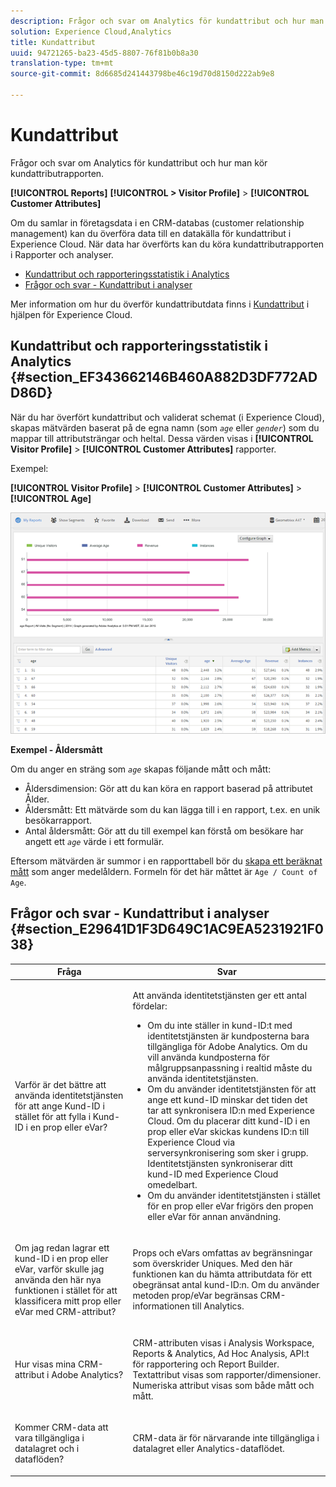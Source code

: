 ```yaml
---
description: Frågor och svar om Analytics för kundattribut och hur man kör kundattributrapporten.
solution: Experience Cloud,Analytics
title: Kundattribut
uuid: 94721265-ba23-45d5-8807-76f81b0b8a30
translation-type: tm+mt
source-git-commit: 8d6685d241443798be46c19d70d8150d222ab9e8

---
```



# Kundattribut

Frågor och svar om Analytics för kundattribut och hur man kör kundattributrapporten.

**[!UICONTROL Reports]** **[!UICONTROL > Visitor Profile]** > **[!UICONTROL Customer Attributes]**

Om du samlar in företagsdata i en CRM-databas (customer relationship management) kan du överföra data till en datakälla för kundattribut i Experience Cloud. När data har överförts kan du köra kundattributrapporten i Rapporter och analyser.

* [Kundattribut och rapporteringsstatistik i Analytics](/help/components/c-variables/dimensionslist/reports-customer-attributes.md#section_EF343662146B460A882D3DF772ADD86D)
* [Frågor och svar - Kundattribut i analyser](/help/components/c-variables/dimensionslist/reports-customer-attributes.md#section_E29641D1F3D649C1AC9EA5231921F038)

Mer information om hur du överför kundattributdata finns i [Kundattribut](https://docs.adobe.com/content/help/en/core-services/interface/customer-attributes/attributes.html) i hjälpen för Experience Cloud.

## Kundattribut och rapporteringsstatistik i Analytics {#section_EF343662146B460A882D3DF772ADD86D}

När du har överfört kundattribut och validerat schemat (i Experience Cloud), skapas mätvärden baserat på de egna namn (som *`age`* eller *`gender`*) som du mappar till attributsträngar och heltal. Dessa värden visas i **[!UICONTROL Visitor Profile]** > **[!UICONTROL Customer Attributes]** rapporter.

Exempel:

**[!UICONTROL Visitor Profile]** > **[!UICONTROL Customer Attributes]** > **[!UICONTROL Age]**

![](assets/report_age.png)

**Exempel - Åldersmått**

Om du anger en sträng som *`age`* skapas följande mått och mått:

* Åldersdimension: Gör att du kan köra en rapport baserad på attributet Ålder.
* Åldersmått: Ett mätvärde som du kan lägga till i en rapport, t.ex. en unik besökarrapport.
* Antal åldersmått: Gör att du till exempel kan förstå om besökare har angett ett *`age`* värde i ett formulär.

Eftersom mätvärden är summor i en rapporttabell bör du [skapa ett beräknat mått](https://docs.adobe.com/content/help/en/analytics/components/calculated-metrics/cm-overview.html) som anger medelåldern. Formeln för det här måttet är `Age / Count of Age`.

## Frågor och svar - Kundattribut i analyser {#section_E29641D1F3D649C1AC9EA5231921F038}

<table id="table_88631069013B408EBB0A810657662B36"> 
 <thead> 
  <tr> 
   <th colname="col1" class="entry"> Fråga </th> 
   <th colname="col2" class="entry"> Svar </th> 
  </tr> 
 </thead>
 <tbody> 
  <tr> 
   <td colname="col1"> <p>Varför är det bättre att använda identitetstjänsten för att ange Kund-ID i stället för att fylla i Kund-ID i en prop eller eVar? </p> </td> 
   <td colname="col2"> <p>Att använda identitetstjänsten ger ett antal fördelar: </p> 
    <ul id="ul_5D3659604D43419F9CA5920B4F93728E"> 
     <li id="li_BA2EF0715C5A47EFAFA7191CFAD088A4">Om du inte ställer in kund-ID:t med identitetstjänsten är kundposterna bara tillgängliga för Adobe Analytics. Om du vill använda kundposterna för målgruppsanpassning i realtid måste du använda identitetstjänsten. </li> 
     <li id="li_228358684E474A298E39578D427BF932">Om du använder identitetstjänsten för att ange ett kund-ID minskar det tiden det tar att synkronisera ID:n med Experience Cloud. Om du placerar ditt kund-ID i en prop eller eVar skickas kundens ID:n till Experience Cloud via serversynkronisering som sker i grupp. Identitetstjänsten synkroniserar ditt kund-ID med Experience Cloud omedelbart. </li> 
     <li id="li_BCF28219E4014FCF9F747C3D8D270526"> Om du använder identitetstjänsten i stället för en prop eller eVar frigörs den propen eller eVar för annan användning. </li> 
    </ul> </td> 
  </tr> 
  <tr> 
   <td colname="col1"> <p>Om jag redan lagrar ett kund-ID i en prop eller eVar, varför skulle jag använda den här nya funktionen i stället för att klassificera mitt prop eller eVar med CRM-attribut? </p> </td> 
   <td colname="col2"> <p>Props och eVars omfattas av begränsningar som överskrider Uniques. Med den här funktionen kan du hämta attributdata för ett obegränsat antal kund-ID:n. Om du använder metoden prop/eVar begränsas CRM-informationen till Analytics. </p> </td> 
  </tr> 
  <tr> 
   <td colname="col1"> <p>Hur visas mina CRM-attribut i Adobe Analytics? </p> </td> 
   <td colname="col2"> <p>CRM-attributen visas i Analysis Workspace, Reports &amp; Analytics, Ad Hoc Analysis, API:t för rapportering och Report Builder. Textattribut visas som rapporter/dimensioner. Numeriska attribut visas som både mått och mått. </p> </td> 
  </tr> 
  <tr> 
   <td colname="col1"> <p>Kommer CRM-data att vara tillgängliga i datalagret och i dataflöden? </p> </td> 
   <td colname="col2"> <p>CRM-data är för närvarande inte tillgängliga i datalagret eller Analytics-dataflödet. </p> </td> 
  </tr> 
 </tbody> 
</table>

